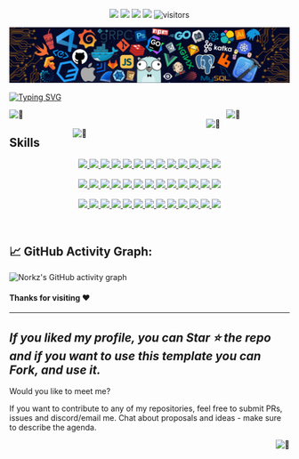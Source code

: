<!-- my-icons -->
<p align="center">
    <a href="https://github.com/NorkzYT/NorkzYT"><img src="https://img.shields.io/badge/status-updating-brightgreen.svg"></a>
    <a href="https://github.com/NorkzYT/NorkzYT/graphs/contributors"><img src="https://img.shields.io/github/contributors/NorkzYT/NorkzYT?color=blue"></a>
    <a href="https://github.com/NorkzYT/NorkzYT/stargazers"><img src="https://img.shields.io/github/stars/NorkzYT/NorkzYT.svg?logo=github"></a>
    <a href="https://github.com/NorkzYT/NorkzYT/network/members"><img src="https://img.shields.io/github/forks/NorkzYT/NorkzYT.svg?color=blue&logo=github"></a>
    <img src="https://visitor-badge.laobi.icu/badge?page_id=NorkzYT.NorkzYT" alt="visitors"/>   
</p>

<!-- my-header-img -->
![](./src/header_.png)

<!-- my-ticker -->    
[![Typing SVG](https://readme-typing-svg.herokuapp.com?font=Square+Peg&size=50&color=019EFF&center=true&vCenter=true&width=500&height=60&lines=Hey%2C+I'm+Richard+Lora;A+Polymath+Technologist)](https://git.io/typing-svg)


<!-- My Metrics -->    
[<img align="left" width="390" alt="🦑" src="https://gist.githubusercontent.com/NorkzYT/2a261d78c0bcd2b24b268c04ca2fb6a5/raw/57d51748908602ba097f8b86972d0691c805c651/general.svg">](#)
[<img align="right" width="150" alt="🦑" src="https://count.getloli.com/get/@:NorkzYT?theme=rule34">](https://youtu.be/9vZUbyM5PxY)
<!--
[<img align="right" width="390" alt="🦑" src="https://gist.githubusercontent.com/lowlighter/3c6eaedf50273adfb7a510822672f570/raw/medias.svg?p">](#)
<img align="right" width="390" height="31" alt="🦑" src="https://gist.githubusercontent.com/lowlighter/3c6eaedf50273adfb7a510822672f570/raw/placeholder.svg"> 
[<img align="left" width="390" alt="🦑" src="https://gist.githubusercontent.com/lowlighter/3c6eaedf50273adfb7a510822672f570/raw/sponsors.svg">](https://github.com/sponsors/lowlighter)
-->
[<img align="right" width="390" alt="🦑" src="https://gist.githubusercontent.com/NorkzYT/2a261d78c0bcd2b24b268c04ca2fb6a5/raw/6761f7c166a7e2cb4f7dcba88ed7a206981418c4/achievements.svg">](#)

<img width="100%" height="30" alt="🦑" src="https://gist.githubusercontent.com/lowlighter/3c6eaedf50273adfb7a510822672f570/raw/placeholder.svg"> 


<h2>Skills</h2>
<p align="center">
    <a href="https://nextjs.org/">
    <img src=
    "https://skillicons.dev/icons?i=nextjs" />
    </a>
    <a href="https://vercel.com/">
    <img src=
    "https://skillicons.dev/icons?i=vercel" />
    </a>
    <a href="https://reactjs.org/">
    <img src=
    "https://skillicons.dev/icons?i=react" />
    </a>
    <a href="https://tailwindcss.com/">
    <img src=
    "https://skillicons.dev/icons?i=tailwind" />
    </a>
    <a href="https://www.w3schools.com/html/">
    <img src=
    "https://skillicons.dev/icons?i=html" />
    </a>
    <a href="https://www.w3schools.com/css/">
    <img src=
    "https://skillicons.dev/icons?i=css" />
    </a>
    <a href="https://www.javascript.com/">
    <img src=
    "https://skillicons.dev/icons?i=js" />
    </a>
    <a href="https://www.typescriptlang.org/">
    <img src=
    "https://skillicons.dev/icons?i=ts" />
    </a>
    <a href="https://getbootstrap.com/">
    <img src=
    "https://skillicons.dev/icons?i=bootstrap" />
    </a>
    <a href="https://flask.palletsprojects.com/">
    <img src=
    "https://skillicons.dev/icons?i=flask" />
    </a>
    <a href="https://firebase.google.com/">
    <img src=
    "https://skillicons.dev/icons?i=firebase" />
    </a>
    <a href="https://www.markdownguide.org/">
    <img src=
    "https://skillicons.dev/icons?i=md" />
    </a>
    <a href="https://docs.microsoft.com/en-us/powershell/">
    <img src=
    "https://skillicons.dev/icons?i=powershell" />
    </a>
    <br>
    <br>
    <a href="https://www.gnu.org/software/bash/">
    <img src=
    "https://skillicons.dev/icons?i=bash" />
    </a>
    <a href="https://www.linux.org/">
    <img src=
    "https://skillicons.dev/icons?i=linux" />
    </a>
    <a href="https://www.raspberrypi.com/">
    <img src=
    "https://skillicons.dev/icons?i=raspberrypi" />
    </a>
    <a href="https://redis.io/">
    <img src=
    "https://skillicons.dev/icons?i=redis" />
    </a>
    <a href="https://grafana.com/">
    <img src=
    "https://skillicons.dev/icons?i=grafana" />
    </a>
    <a href="https://prometheus.io/">
    <img src=
    "https://skillicons.dev/icons?i=prometheus" />
    </a>
    <a href="https://code.visualstudio.com/">
    <img src=
    "https://skillicons.dev/icons?i=vscode" />
    </a>
    <a href="https://git-scm.com/">
    <img src=
    "https://skillicons.dev/icons?i=git" />
    </a>
    <a href="https://discord.com/">
    <img src=
    "https://skillicons.dev/icons?i=discord" />
    </a>
    <a href="https://www.python.org/">
    <img src=
    "https://skillicons.dev/icons?i=python" />
    </a>
    <a href="https://www.w3schools.com/c/c_intro.php">
    <img src=
    "https://skillicons.dev/icons?i=c" />
    </a>
    <a href="https://www.w3schools.com/cpp/default.asp">
    <img src=
    "https://skillicons.dev/icons?i=cpp" />
    </a>
    <a href="https://www.sqlite.org/index.html">
    <img src=
    "https://skillicons.dev/icons?i=sqlite" />
    </a>
    <br>
    <br>
    <a href="https://www.mysql.com/">
    <img src=
    "https://skillicons.dev/icons?i=mysql" />
    </a>
    <a href="https://www.postgresql.org/">
    <img src=
    "https://skillicons.dev/icons?i=postgres" />
    </a>
    <a href="https://www.mongodb.com/">
    <img src=
    "https://skillicons.dev/icons?i=mongodb" />
    </a>
    <a href="https://github.com/">
    <img src=
    "https://skillicons.dev/icons?i=github" />
    </a>
    <a href="https://about.gitlab.com/">
    <img src=
    "https://skillicons.dev/icons?i=gitlab" />
    </a>
    <a href="https://stackoverflow.com/">
    <img src=
    "https://skillicons.dev/icons?i=stackoverflow" />
    </a>
    <a href="https://kubernetes.io/">
    <img src=
    "https://skillicons.dev/icons?i=kubernetes" />
    </a>
    <a href="https://www.docker.com/">
    <img src=
    "https://skillicons.dev/icons?i=docker" />
    </a>
    <a href="https://www.cloudflare.com/">
    <img src=
    "https://skillicons.dev/icons?i=cloudflare" />
    </a>
    <a href="https://www.blender.org/">
    <img src=
    "https://skillicons.dev/icons?i=blender" />
    </a>
    <a href="https://www.adobe.com/products/aftereffects.html">
    <img src=
    "https://skillicons.dev/icons?i=ae" />
    </a>
    <a href="https://www.adobe.com/products/photoshop.html">
    <img src=
    "https://skillicons.dev/icons?i=ps" />
    </a>
    <a href="https://www.adobe.com/products/premiere.html">
    <img src=
    "https://skillicons.dev/icons?i=pr" />
    </a>
</p>
<br>


<!--   GitHub stats graph -->
<h2> 📈 GitHub Activity Graph:</h2>

![Norkz's GitHub activity graph](https://activity-graph.herokuapp.com/graph?username=NorkzYT&hide_border=true&theme=redical)




#### Thanks for visiting :heart:

---
  *If you liked my profile, you can Star ⭐ the repo and if you want to use this template you can Fork, and use it.*
---
Would you like to meet me?

If you want to contribute to any of my repositories, feel free to submit PRs, issues and discord/email me. Chat about proposals and ideas - make sure to describe the agenda.

[<img align="right" alt="🦑" src="https://user-images.githubusercontent.com/22963968/119890439-1ff29f00-bf38-11eb-8515-d0a9c3c8a6b6.png">](#)

<!-- Until that day: https://user-images.githubusercontent.com/22963968/159836902-a7553777-f1e2-49ed-90fc-9721322b3f44.png -->
<!-- The betrayer: https://user-images.githubusercontent.com/22963968/155458995-e4c24fff-d667-48cd-a1ce-1f66cd233a14.png -->
<!-- The world ender: https://user-images.githubusercontent.com/22963968/130322172-4e4996cd-eb3d-4013-9fc2-47e573413310.png -->
<!-- Farewell Miura: https://user-images.githubusercontent.com/22963968/119890439-1ff29f00-bf38-11eb-8515-d0a9c3c8a6b6.png -->
<!-- First steps with JavaScript: https://user-images.githubusercontent.com/22963968/114021347-e3c48b80-9870-11eb-8bc8-998bf39b4d0d.png -->


